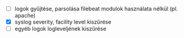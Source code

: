 - [ ] logok gyűjtése, parsolása filebeat modulok használata nélkül (pl. apache)
- [x] syslog severity, facility level kiszűrése 
- [ ] egyéb logok logleveljének kiszűrése
